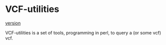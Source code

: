 # VCF-utilities

[version](https://img.shields.io/badge/version-0.0.1-yellow.svg?style=flat)

VCF-utilities is a set of tools, programming in perl, to query a (or some vcf) vcf.

##  

